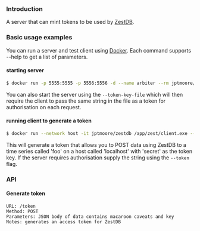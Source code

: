 ### Introduction

A server that can mint tokens to be used by [ZestDB](https://me-box.github.io/zestdb/).


### Basic usage examples

You can run a server and test client using [Docker](https://www.docker.com/). Each command supports --help to get a list of parameters.

#### starting server

```bash
$ docker run -p 5555:5555 -p 5556:5556 -d --name arbiter --rm jptmoore/arbiter /app/zest/server.exe --secret-key-file example-server-key
```

You can also start the server using the ```--token-key-file``` which will then require the client to pass the same string in the file as a token for authorisation on each request.

#### running client to generate a token

```bash
$ docker run --network host -it jptmoore/zestdb /app/zest/client.exe --server-key 'vl6wu0A@XP?}Or/&BR#LSxn>A+}L)p44/W[wXL3<'  --path '/token' --mode post --payload '{"path": "/ts/foo", "method": "POST", "target": "localhost", "key": "secret"}'
```

This will generate a token that allows you to POST data using ZestDB to a time series called 'foo' on a host called 'localhost' with 'secret' as the token key. If the server requires authorisation supply the string using the ```--token``` flag.

### API

#### Generate token
    URL: /token
    Method: POST
    Parameters: JSON body of data contains macaroon caveats and key
    Notes: generates an access token for ZestDB

